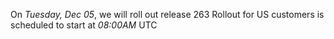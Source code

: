 On *Tuesday, Dec 05*, we will roll out release 263
Rollout for US customers is scheduled to start at *08:00AM* UTC

